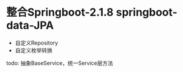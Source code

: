 # 整合Springboot-2.1.8 springboot-data-JPA

- 自定义Repository
- 自定义枚举转换

todo: 抽象BaseService，统一Service层方法
